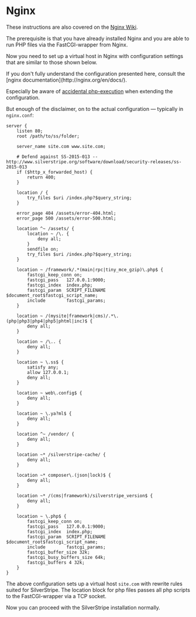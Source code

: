 # Nginx

These instructions are also covered on the
[Nginx Wiki](http://wiki.nginx.org/SilverStripe).

The prerequisite is that you have already installed Nginx and you are
able to run PHP files via the FastCGI-wrapper from Nginx.

Now you need to set up a virtual host in Nginx with configuration settings
that are similar to those shown below.

<div class="notice" markdown='1'>
If you don't fully understand the configuration presented here, consult the
[nginx documentation](http://nginx.org/en/docs/).

Especially be aware of [accidental php-execution](https://nealpoole.com/blog/2011/04/setting-up-php-fastcgi-and-nginx-dont-trust-the-tutorials-check-your-configuration/ "Don't trust the tutorials") when extending the configuration.
</div>

But enough of the disclaimer, on to the actual configuration — typically in `nginx.conf`:

	server {
		listen 80;
		root /path/to/ss/folder;

		server_name site.com www.site.com;

		# Defend against SS-2015-013 -- http://www.silverstripe.org/software/download/security-releases/ss-2015-013
		if ($http_x_forwarded_host) {
			return 400;
		}

		location / {
			try_files $uri /index.php?$query_string;
		}

		error_page 404 /assets/error-404.html;
		error_page 500 /assets/error-500.html;

		location ^~ /assets/ {
			location ~ /\. {
				deny all;
			}
			sendfile on;
			try_files $uri /index.php?$query_string;
		}

		location ~ /framework/.*(main|rpc|tiny_mce_gzip)\.php$ {
			fastcgi_keep_conn on;
			fastcgi_pass   127.0.0.1:9000;
			fastcgi_index  index.php;
			fastcgi_param  SCRIPT_FILENAME $document_root$fastcgi_script_name;
			include        fastcgi_params;
		}

		location ~ /(mysite|framework|cms)/.*\.(php|php3|php4|php5|phtml|inc)$ {
			deny all;
		}

		location ~ /\.. {
			deny all;
		}

		location ~ \.ss$ {
			satisfy any;
			allow 127.0.0.1;
			deny all;
		}

		location ~ web\.config$ {
			deny all;
		}

		location ~ \.ya?ml$ {
			deny all;
		}

		location ^~ /vendor/ {
			deny all;
		}

		location ~* /silverstripe-cache/ {
			deny all;
		}

		location ~* composer\.(json|lock)$ {
			deny all;
		}

		location ~* /(cms|framework)/silverstripe_version$ {
			deny all;
		}

		location ~ \.php$ {
			fastcgi_keep_conn on;
			fastcgi_pass   127.0.0.1:9000;
			fastcgi_index  index.php;
			fastcgi_param  SCRIPT_FILENAME $document_root$fastcgi_script_name;
			include        fastcgi_params;
			fastcgi_buffer_size 32k;
			fastcgi_busy_buffers_size 64k;
			fastcgi_buffers 4 32k;
		}
	}

The above configuration sets up a virtual host `site.com` with
rewrite rules suited for SilverStripe. The location block for php files
passes all php scripts to the FastCGI-wrapper via a TCP socket.

Now you can proceed with the SilverStripe installation normally.

